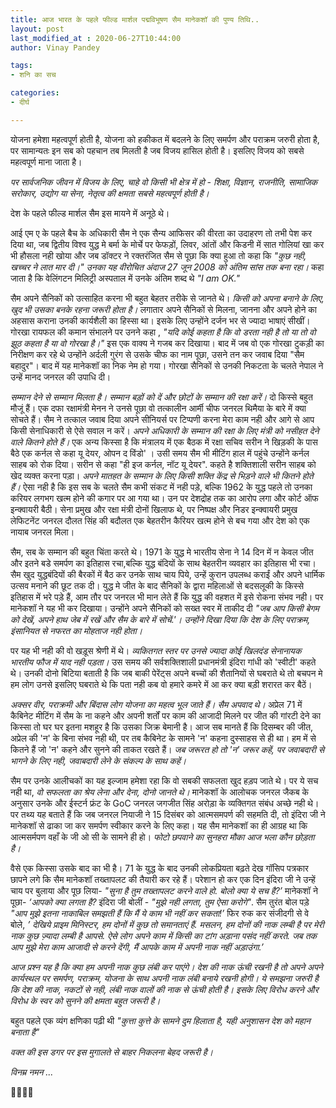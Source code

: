 ```yaml
---
title: आज भारत के पहले फील्ड मार्शल पद्मविभूषण सैम मानेकशॉ की पुण्य तिथि..
layout: post
last_modified_at : 2020-06-27T10:44:00
author: Vinay Pandey

tags:
- शनि का सच

categories:
- दीर्घ

---
```


योजना हमेशा महत्वपूर्ण होती है, 
योजना को हकीकत में बदलने के लिए समर्पण और पराक्रम जरुरी होता है,
पर सामान्यतः इन सब को पहचान तब मिलती है जब विजय हासिल होती है। इसलिए विजय को सबसे महत्वपूर्ण माना जाता है।

*पर सार्वजनिक जीवन में विजय के लिए, चाहे वो किसी भी क्षेत्र में हो - शिक्षा, विज्ञान, राजनीति, सामाजिक सरोकार, उद्योग या सेना, नेतृत्व की क्षमता सबसे महत्वपूर्ण होती है।*

देश के पहले फील्ड मार्शल सैम इस मायने में अनूठे थे।

आई एम ए के पहले बैच के अधिकारी सैम ने एक सैन्य आफिसर की वीरता का उदाहरण तो तभी पेश कर दिया था, जब द्वितीय विश्व युद्ध मे बर्मा के मोर्चे पर फेफड़ों, लिवर, आंतों और किडनी में सात गोलियां खा कर भी हौसला नही खोया और जब डॉक्टर ने रक्तरंजित सैम से पूछा कि क्या हुआ तो कहा कि _"कुछ नही, खच्चर ने लात मार दी।"_ *उनका यह वीरोचित अंदाज 27 जून 2008 को अंतिम सांस तक बना रहा।* कहा जाता है कि वेलिंगटन मिलिट्री अस्पताल में उनके अंतिम शब्द थे _"I am OK."_

सैम अपने सैनिकों को उत्साहित करना भी बहुत बेहतर तरीके से जानते थे। *किसी को अपना बनाने के लिए, खुद भी उसका बनके रहना जरूरी होता है।* लगातार अपने सैनिकों से मिलना,  जानना और अपने होने का अहसास कराना उनकी कार्यशैली का हिस्सा था। इसके लिए उन्होंने दर्जन भर से ज्यादा भाषाएं सीखीं। गोरखा रायफल की कमान संभालने पर उनने कहा , _"यदि कोई कहता है कि वो डरता नही है तो या तो वो झूठ कहता है या वो गोरखा है।"_ इस एक वाक्य ने गजब कर दिखाया। बाद में जब वो एक गोरखा टुकड़ी का निरीक्षण कर रहे थे उन्होंने अर्दली गुरंग से उसके चीफ का नाम पूछा, उसने तन कर जवाब दिया "सैम बहादुर"। बाद में यह मानेकशॉ का निक नेम हो गया। गोरखा सैनिकों से उनकी निकटता के चलते नेपाल ने उन्हें मानद जनरल की उपाधि दी।

*सम्मान देने से सम्मान मिलता है। सम्मान बड़ों को दें और छोटों के सम्मान की रक्षा करें।* दो किस्से बहुत मौजूं हैं। एक दफा रक्षामंत्री मेनन ने उनसे पूछा वो तत्कालीन आर्मी चीफ जनरल थिमैया के बारे में क्या सोचते हैं। सैम ने तत्काल जवाब दिया अपने सीनियर्स पर टिप्पणी करना मेरा काम नही और आगे से आप किसी सेनाधिकारी से ऐसे सवाल न करें। *अपने अधिकारी के सम्मान की रक्षा के लिए मंत्री को नसीहत देने वाले कितने होते हैं।* एक अन्य किस्सा है कि मंत्रालय में एक बैठक में रक्षा सचिव सरीन ने खिड़की के पास बैठे एक कर्नल से कहा यू देयर, ओपन द विंडो' । उसी समय सैम भी मीटिंग हाल में पहुंचे उन्होंने कर्नल साहब को रोक दिया। सरीन से कहा "ही इज कर्नल, नॉट यू देयर". कहते है शक्तिशाली सरीन साहब को खेद व्यक्त करना पड़ा। *अपने मातहत के सम्मान के लिए किसी शक्ति केंद्र से भिड़ने वाले भी कितने होते हैं।* ऐसा नही है कि इस सब के चलते सैम कभी संकट में नही पड़े, बल्कि 1962 के युद्ध पहले तो उनका करियर लगभग खत्म होने की कगार पर आ गया था। उन पर देशद्रोह तक का आरोप लगा और कोर्ट ऑफ इन्क्वायरी बैठी। सेना प्रमुख और रक्षा मंत्री दोनों खिलाफ थे, पर निष्पक्ष और निडर इन्क्वायरी प्रमुख लेफिटनेंट जनरल दौलत सिंह की बदौलत एक बेहतरीन कैरियर खत्म होने से बच गया और देश को एक नायाब जनरल मिला। 

सैम, सब के सम्मान की बहुत चिंता करते थे। 1971 के युद्ध मे भारतीय सेना ने 14 दिन में न केवल जीत और इतने बडे समर्पण का इतिहास रचा,बल्कि युद्ध बंदियों के साथ बेहतरीन व्यवहार का इतिहास भी रचा। सैम खुद युद्धबंदियों की बैरकों में बैठ कर उनके साथ चाय पिये, उन्हें कुरान उपलब्ध कराईं और अपने धार्मिक उत्सव मनाने की छूट तक दी।  युद्ध मे जीत के बाद सैनिकों के द्वारा महिलाओं से बदसलूकी के किस्से इतिहास में भरे पड़े हैं, आम तौर पर जनरल भी मान लेते हैं कि युद्ध की वहशत में इसे रोकना संभव नही। पर मानेकशॉ  ने यह भी कर दिखाया। उन्होंने अपने सैनिकों को सख्त स्वर में ताकीद दी _"जब आप किसी बेगम को देखें, अपने हाथ जेब में रखें और सैम के बारे में सोचें.'।_ *उन्होंने दिखा दिया कि देश के लिए पराक्रम, इंसानियत से नफरत का मोहताज नही होता।*

पर यह भी नही की वो खड़ूस श्रेणी में थे। *व्यकितगत स्तर पर उनसे ज्यादा कोई खिलदंड सेनानायक भारतीय फौज में याद नही पड़ता।* उस समय की सर्वशक्तिशाली प्रधानमंत्री इंदिरा गांधी को 'स्वीटी' कहते थे। उनकी दोनो बिटिया बताती है कि जब बाकी पेरेंट्स अपने बच्चों की शैतानियों से घबराते थे तो बचपन मे हम लोग उनसे इसलिए घबराते थे  कि पता नही कब वो हमारे कमरे में आ कर क्या बड़ी शरारत कर बैठें। 

*अक्सर वीर, पराक्रमी और बिंदास लोग योजना का महत्व भूल जाते हैं। सैम अपवाद थे।* अप्रेल 71 में कैबिनेट मीटिंग में सैम के ना कहने और अपनी शर्तों पर काम की आजादी मिलने पर जीत की गांरटी देने का किस्सा तो घर घर इतना मशहूर है कि उसका जिक्र बेमानी है। आज सब मानते हैं कि दिसम्बर की जीत, अप्रेल की 'न' के बिना संभव नही थी, पर तब कैबिनेट के सामने 'न' कहना दुस्साहस से ही था। हम में से कितने हैं जो 'न' कहने और सुनने की ताकत रखते हैं। *जब जरूरत हो तो 'न' जरूर कहें, पर जवाबदारी से भागने के लिए नही, जवाबदारी लेने के संकल्प के साथ कहें।*

सैम पर उनके आलीचकों का यह इल्जाम हमेशा रहा कि वो सबकी सफलता खुद हड़प जाते थे। पर ये सच नही था, *वो सफलता का श्रेय लेना और देना, दोनो जानते थे।* मानेकशॉ के आलोचक जनरल जैकब के अनुसार उनके और ईस्टर्न  फ्रंट के GoC जनरल जगजीत सिंह अरोड़ा के व्यक्तिगत संबंध अच्छे नही थे। पर तथ्य यह बताते हैं कि जब जनरल नियाजी ने 15 दिसंबर को आत्मसमपर्ण की सहमति दी, तो इंदिरा जी ने मानेकशॉ से ढाका जा कर समर्पण स्वीकार करने के लिए कहा। यह सैम मानेकशॉ का ही आग्रह था कि आत्मसर्मपण वहाँ के जी ओ सी के सामने ही हो। *फोटो छपवाने का सुनहरा मौका आज भला कौन छोड़ता है।* 

वैसे एक किस्सा उसके बाद का भी है। 71 के युद्ध के बाद उनकी लोकप्रियता बढ़ते देख गॉसिप पत्रकार छापने लगे कि सैम मानेकशॉ तख्तापलट की तैयारी कर रहे हैं। परेशान हो कर एक दिन इंदिरा जी ने उन्हें चाय पर बुलाया और पूछ लिया- _"सुना है तुम तख्तापलट करने वाले हो. बोलो क्या ये सच है?’_  मानेकशॉ ने पूछा- _‘आपको क्या लगता है?_ इंदिरा जी बोलीं - _"मुझे नही लगता, तुम ऐसा करोगे"_. सैम तुरंत बोल पड़े  _"आप मुझे इतना नाकाबिल समझती हैं कि मैं ये काम भी नहीं कर सकता!’_ फिर रुक कर संजीदगी से वे बोले, _’ देखिये प्राइम मिनिस्टर, हम दोनों में कुछ तो समानताएं हैं. मसलन, हम दोनों की नाक लम्बी है पर मेरी नाक कुछ ज़्यादा लम्बी है आपसे. ऐसे लोग अपने काम में किसी का टांग अड़ाना पसंद नहीं करते. जब तक आप मुझे मेरा काम आजादी से करने देंगी, मैं आपके काम में अपनी नाक नहीं अड़ाउंगा.’_

*आज प्रश्न यह है कि क्या हम अपनी नाक कुछ लंबी कर पाएंगे।  देश की नाक ऊंची रखनी है तो अपने अपने कार्यस्थल पर समर्पण, पराक्रम, योजना के साथ अपनी नाक लंबी बनाये रखनी होगी। ये समझना जरुरी है कि देश की नाक, नकटों से नही, लंबी नाक वालों की नाक से ऊंची होती है। इसके लिए विरोध करने और विरोध के स्वर को सुनने की क्षमता बहुत जरूरी है।*

बहुत पहले एक व्यंग क्षणिका पढ़ी थी 
_"कुत्ता कुत्ते के सामने दुम हिलाता है,_
_यही अनुशासन देश को महान बनाता है"_

*वक्त की इस डगर पर इस मुगालते से बाहर निकलना बेहद जरूरी है।*

*विनम्र नमन ...*

🙏🌷🌷🙏
